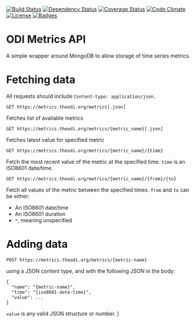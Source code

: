 [![Build Status](http://img.shields.io/travis/theodi/metrics-api.svg)](https://travis-ci.org/theodi/metrics-api)
[![Dependency Status](http://img.shields.io/gemnasium/theodi/metrics-api.svg)](https://gemnasium.com/theodi/metrics-api)
[![Coverage Status](http://img.shields.io/coveralls/theodi/metrics-api.svg)](https://coveralls.io/r/theodi/metrics-api)
[![Code Climate](http://img.shields.io/codeclimate/github/theodi/metrics-api.svg)](https://codeclimate.com/github/theodi/metrics-api)
[![License](http://img.shields.io/:license-mit-blue.svg)](http://theodi.mit-license.org)
[![Badges](http://img.shields.io/:badges-6/6-ff6799.svg)](https://github.com/pikesley/badger)

# ODI Metrics API

A simple wrapper around MongoDB to allow storage of time series metrics.

# Fetching data

All requests should include `Content-type: application/json`.

```
GET https://metrics.theodi.org/metrics[.json]
```

Fetches list of available metrics

```
GET https://metrics.theodi.org/metrics/{metric_name}[.json]
```

Fetches latest value for specified metric

```
GET https://metrics.theodi.org/metrics/{metric_name}/{time}
```

Fetch the most recent value of the metric at the specified time. `time` is an ISO8601 date/time.

```
GET https://metrics.theodi.org/metrics/{metric_name}/{from}/{to}
```

Fetch all values of the metric between the specified times. `from` and `to` can be either:

 * An ISO8601 date/time
 * An ISO8601 duration
 * `*`, meaning unspecified

# Adding data

```
POST https://metrics.theodi.org/metrics/{metric-name}
```

using a JSON content type, and with the following JSON in the body:

```
{
  "name": "{metric-name}",
  "time": "{iso8601-date-time}",
  "value": ...
}
```

`value` is any valid JSON structure or number.
}
